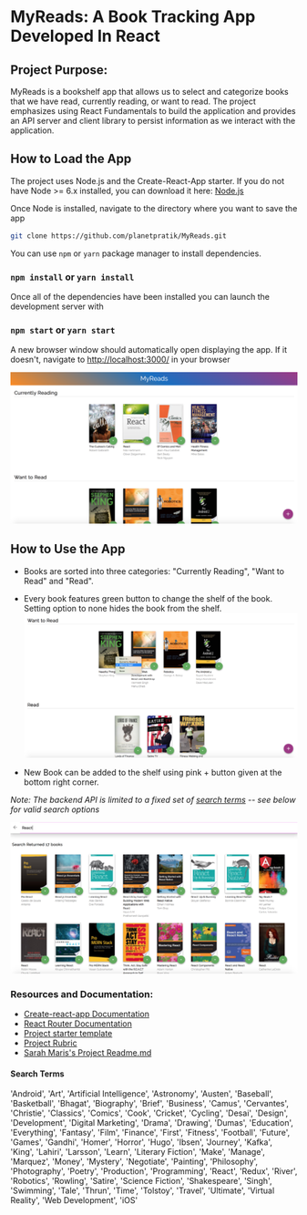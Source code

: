 # MyReads: A Book Tracking App Developed In React

## Project Purpose:

MyReads is a bookshelf app that allows us to select and categorize books that we have read, currently reading, or want to read. The project emphasizes using React Fundamentals to build the application and provides an API server and client library to persist information as we interact with the application.

## How to Load the App

The project uses Node.js and the Create-React-App starter.  If you do not have Node >= 6.x installed, you can download it here: [Node.js](https://nodejs.org/en/)

Once Node is installed, navigate to the directory where you want to save the app
```sh
git clone https://github.com/planetpratik/MyReads.git
```
You can use ```npm``` or ```yarn``` package manager to install dependencies.
### ```npm install``` or ```yarn install```

Once all of the dependencies have been installed you can launch the development server with

### ```npm start```  or  ```yarn start```

A new browser window should automatically open displaying the app.  If it doesn't, navigate to [http://localhost:3000/](http://localhost:3000/) in your browser

![Home Screen](src/screenshot/Home_Screen.png "Home Screen")

## How to Use the App
* Books are sorted into three categories:
"Currently Reading", "Want to Read" and "Read".
* Every book features green button to change the shelf of the book. Setting option to none hides the book from the shelf.
![Shelf Change](src/screenshot/Change_Shelf.png "Shelf Change")

* New Book can be added to the shelf using pink + button given at the bottom right corner.

*Note: The backend API is limited to a fixed set of [search terms](#search-terms)  -- see below for valid search options*

![Search Result](src/screenshot/Search_Result.png "Search Results")

### Resources and Documentation:
* [Create-react-app Documentation](https://github.com/facebookincubator/create-react-app)
* [React Router Documentation](http://knowbody.github.io/react-router-docs/)
* [Project starter template](https://github.com/udacity/reactnd-project-myreads-starter)
* [Project Rubric](https://review.udacity.com/#!/rubrics/918/view)
* [Sarah Maris's Project Readme.md](https://github.com/sarah-maris/reactnd-project-myreads/blob/master/README.md)



#### Search Terms
'Android', 'Art', 'Artificial Intelligence', 'Astronomy', 'Austen', 'Baseball', 'Basketball', 'Bhagat', 'Biography', 'Brief', 'Business', 'Camus', 'Cervantes', 'Christie', 'Classics', 'Comics', 'Cook', 'Cricket', 'Cycling', 'Desai', 'Design', 'Development', 'Digital Marketing', 'Drama', 'Drawing', 'Dumas', 'Education', 'Everything', 'Fantasy', 'Film', 'Finance', 'First', 'Fitness', 'Football', 'Future', 'Games', 'Gandhi', 'Homer', 'Horror', 'Hugo', 'Ibsen', 'Journey', 'Kafka', 'King', 'Lahiri', 'Larsson', 'Learn', 'Literary Fiction', 'Make', 'Manage', 'Marquez', 'Money', 'Mystery', 'Negotiate', 'Painting', 'Philosophy', 'Photography', 'Poetry', 'Production', 'Programming', 'React', 'Redux', 'River', 'Robotics', 'Rowling', 'Satire', 'Science Fiction', 'Shakespeare', 'Singh', 'Swimming', 'Tale', 'Thrun', 'Time', 'Tolstoy', 'Travel', 'Ultimate', 'Virtual Reality', 'Web Development', 'iOS'


